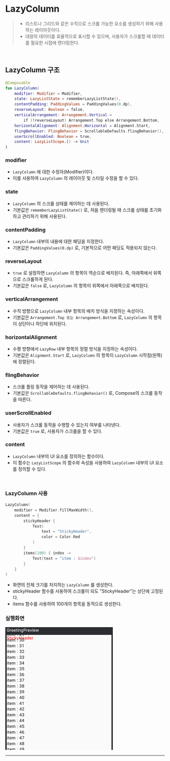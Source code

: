 # **LazyColumn**
> - 리스트나 그리드와 같은 수직으로 스크롤 가능한 요소를 생성하기 위해 사용하는 레이아웃이다.
> - 대량의 데이터를 효율적으로 표시할 수 있으며, 사용자가 스크롤할 때 데이터를 필요한 시점에 렌더링한다.

<br>

## **LazyColumn 구조**
```kotlin
@Composable
fun LazyColumn(
    modifier: Modifier = Modifier,
    state: LazyListState = rememberLazyListState(),
    contentPadding: PaddingValues = PaddingValues(0.dp),
    reverseLayout: Boolean = false,
    verticalArrangement: Arrangement.Vertical =
        if (!reverseLayout) Arrangement.Top else Arrangement.Bottom,
    horizontalAlignment: Alignment.Horizontal = Alignment.Start,
    flingBehavior: FlingBehavior = ScrollableDefaults.flingBehavior(),
    userScrollEnabled: Boolean = true,
    content: LazyListScope.() -> Unit
)
```

### modifier
- `LazyColumn` 에 대한 수정자(Modifier)이다.
- 이를 사용하여 `LazyColumn` 의 레이아웃 및 스타일 수정을 할 수 있다.

### state
- `LazyColumn` 의 스크롤 상태를 제어하는 데 사용된다.
- 기본값은 `rememberLazyListState()` 로, 처음 렌더링될 때 스크롤 상태를 초기화하고 관리하기 위해 사용된다.

### contentPadding
- `LazyColumn` 내부의 내용에 대한 패딩을 지정한다.
- 기본값은 `PaddingValues(0.dp)` 로, 기본적으로 어떤 패딩도 적용되지 않는다.

### reverseLayout
- `true` 로 설정하면 `LazyColumn` 의 항목이 역순으로 배치된다. 즉, 아래쪽에서 위쪽으로 스크롤하게 된다.
- 기본값은 `false` 로, `LazyColumn` 의 항목이 위쪽에서 아래쪽으로 배치된다.

### verticalArrangement
- 수직 방향으로 `LazyColumn` 내부 항목의 배치 방식을 지정하는 속성이다.
- 기본값은 `Arrangement.Top 또는 Arrangement.Bottom` 로, `LazyColumn` 의 항목이 상단이나 하단에 위치된다.

### horizontalAlignment
- 수평 방향에서 `LazyRow` 내부 항목의 정렬 방식을 지정하는 속성이다.
- 기본값은 `Alignment.Start` 로, `LazyColumn` 의 항목이 `LazyColumn` 시작점(왼쪽)에 정렬된다.

### flingBehavior
- 스크롤 플링 동작을 제어하는 데 사용된다.
- 기본값은 `ScrollableDefaults.flingBehavior()` 로, Compose의 스크롤 동작을 따른다.

### userScrollEnabled
- 사용자가 스크롤 동작을 수행할 수 있는지 여부를 나타낸다.
- 기본값은 `true` 로, 사용자가 스크롤을 할 수 있다.

### content
- `LazyColumn` 내부의 UI 요소를 정의하는 함수이다.
- 이 함수는 `LazyListScope` 의 함수와 속성을 사용하여 `LazyColumn` 내부의 UI 요소를 정의할 수 있다.

<br>

### **LazyColumn 사용**
```kotlin
LazyColumn(
    modifier = Modifier.fillMaxWidth(),
    content = {
        stickyHeader {
            Text(
                text = "StickyHeader",
                color = Color.Red
            )
        }
        items(100) { index ->
            Text(text = "item : $index")
        }
    }
)
```
- 화면의 전체 크기를 차지하는 `LazyColumn` 를 생성한다.
- stickyHeader 함수를 사용하여 스크롤이 되도 "StickyHeader"는 상단에 고정된다.
- items 함수를 사용하여 100개의 항목을 동적으로 생성한다.

### 실행화면

![lazycolumn.png](lazycolumn.png)

***